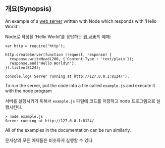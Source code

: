 ## 개요(Synopsis)

An example of a [web server](http.html) written with Node which responds with 'Hello
World':

Node로 작성된 'Hello World'를 응답하는 [웹 서버](http.html)의 예제:

    var http = require('http');

    http.createServer(function (request, response) {
      response.writeHead(200, {'Content-Type': 'text/plain'});
      response.end('Hello World\n');
    }).listen(8124);

    console.log('Server running at http://127.0.0.1:8124/');

To run the server, put the code into a file called `example.js` and execute
it with the node program

서버를 실행시키기 위해서 `example.js` 파일에 코드를 저장하고 node 프로그램으로 실행시킨다.

    > node example.js
    Server running at http://127.0.0.1:8124/

All of the examples in the documentation can be run similarly.

문서상의 모든 예제들은 비슷하게 실행할 수 있다.
